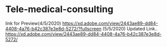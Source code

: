 # Tele-medical-consulting
link for Preview(4/5/2020)
https://xd.adobe.com/view/2443ae89-dd84-4408-4a76-b42c387e3e8d-5272/?fullscreen
(5/5/2020) Updated Link..
https://xd.adobe.com/view/2443ae89-dd84-4408-4a76-b42c387e3e8d-5272/
